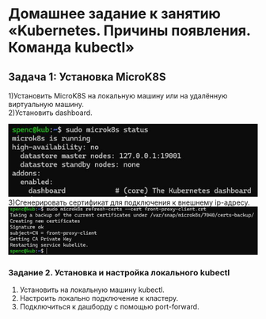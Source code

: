 # Домашнее задание к занятию «Kubernetes. Причины появления. Команда kubectl»

## Задача 1: Установка MicroK8S
1)Установить MicroK8S на локальную машину или на удалённую виртуальную машину. <br>
2)Установить dashboard.
<div> <img src="https://github.com/RoadMania/netology_git/blob/main/screens/kub_1.JPG"> </div>
3)Сгенерировать сертификат для подключения к внешнему ip-адресу.
<div> <img src="https://github.com/RoadMania/netology_git/blob/main/screens/kub_2.JPG"> </div>

### Задание 2. Установка и настройка локального kubectl
1. Установить на локальную машину kubectl.
2. Настроить локально подключение к кластеру.
3. Подключиться к дашборду с помощью port-forward.
